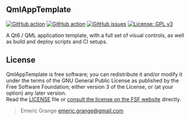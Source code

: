 ## QmlAppTemplate

[![GitHub action](https://img.shields.io/github/workflow/status/emericg/QmlAppTemplate/Desktop%20CI%20builds.svg?style=flat-square)](https://github.com/emericg/QmlAppTemplate/actions/workflows/builds_desktop.yml)
[![GitHub action](https://img.shields.io/github/workflow/status/emericg/QmlAppTemplate/Mobile%20CI%20builds.svg?style=flat-square)](https://github.com/emericg/QmlAppTemplate/actions/workflows/builds_mobile.yml)
[![GitHub issues](https://img.shields.io/github/issues/emericg/QmlAppTemplate.svg?style=flat-square)](https://github.com/emericg/QmlAppTemplate/issues)
[![License: GPL v3](https://img.shields.io/badge/license-GPL%20v3-blue.svg?style=flat-square)](http://www.gnu.org/licenses/gpl-3.0)

A Qt6 / QML application template, with a full set of visual controls, as well as build and deploy scripts and CI setups.

## License

QmlAppTemplate is free software; you can redistribute it and/or modify it under the terms of the GNU General Public License as published by the Free Software Foundation; either version 3 of the License, or (at your option) any later version.  
Read the [LICENSE](LICENSE.md) file or [consult the license on the FSF website](https://www.gnu.org/licenses/gpl-3.0.txt) directly.

> Emeric Grange <emeric.grange@gmail.com>

